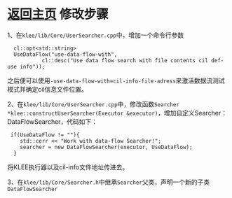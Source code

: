 [返回主页](../README.md)
修改步骤
=========================
1、在`klee/lib/Core/UserSearcher.cpp`中，增加一个命令行参数
```
  cl::opt<std::string>
  UseDataFlow("use-data-flow-with",
  	  	   cl::desc("Use data flow search with file contents cil def-use info"));
```
之后便可以使用`-use-data-flow-with=cil-info-file-adress`来激活数据流测试模式并确定cil信息文件位置。

2、在`klee/lib/Core/UserSearcher.cpp`中，修改函数`Searcher *klee::constructUserSearcher(Executor &executor)`，增加自定义Searcher：DataFlowSearcher，代码如下：
```
 if(UseDataFlow != ""){
  	std::cerr << "Work with data-flow Searcher!";
  	searcher = new DataFlowSearcher(executor, UseDataFlow);
  }
```
将KLEE执行器以及cil-info文件地址传进去。

3、在`klee/lib/Core/Searcher.h`中继承`Searcher`父类，声明一个新的子类`DataFlowSearcher`